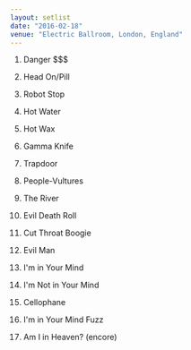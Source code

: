 ```yaml
---
layout: setlist
date: "2016-02-18"
venue: "Electric Ballroom, London, England"
---
```


 1. Danger $$$

 2. Head On/Pill

 3. Robot Stop

 4. Hot Water

 5. Hot Wax

 6. Gamma Knife

 7. Trapdoor

 8. People-Vultures

 9. The River

10. Evil Death Roll

11. Cut Throat Boogie

12. Evil Man

13. I'm in Your Mind

14. I'm Not in Your Mind

15. Cellophane

16. I'm in Your Mind Fuzz

17. Am I in Heaven?
    (encore)

